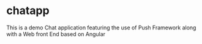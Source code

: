 # chatapp
This is a demo Chat application featuring the use of Push Framework along with a Web front End based on Angular
